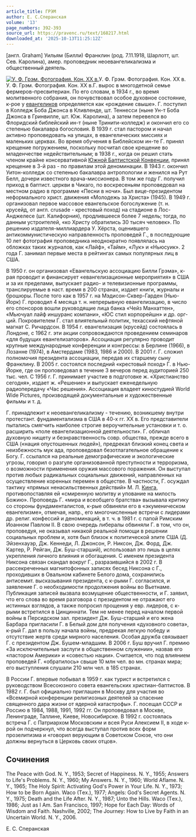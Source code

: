 ```yaml
---
article_title: ГРЭМ
author: Е. С.Сперанская
volume: '13'
page_numbers: 392-393
source_url: https://pravenc.ru/text/168217.html
downloaded_at: '2025-10-13T11:25:12Z'
---
```


[англ. Graham] Уильям (Билли) Франклин (род. 7.11.1918, Шарлотт, шт. Сев. Каролина), амер. проповедник неоевангеликализма и общественный деятель.

[![У. Ф. Грэм. Фотография. Кон. ХХ в.](https://pravenc.ru/data/847/475/1234/i200.jpg "Кликните для увеличения картинки")](https://pravenc.ru/data/847/475/1234/i400.jpg)У. Ф. Грэм. Фотография. Кон. ХХ в.  
У. Ф. Грэм. Фотография. Кон. ХХ в.Г. вырос в многодетной семье фермеров-пресвитериан. По его словам, в 1934 г., во время молитвенного собрания, он почувствовал особое духовное состояние, к-рое у [евангеликов](https://pravenc.ru/text/евангелики.html) определяется как «рождение свыше». Г. поступил в Колледж Боба Джонса в Кливленде, шт. Теннесси (ныне Ун-т Боба Джонса в Гринвилле, шт. Юж. Каролина), а затем перевелся во Флоридский библейский ин-т (ныне Тринити-колледж) и окончил его со степенью бакалавра богословия. В 1939 г. стал пастором и начал активно проповедовать на улицах, в евангелических миссиях и маленьких церквах. Во время обучения в Библейском ин-те Г. принял крещение погружением, поскольку посчитал свое крещение во младенчестве недействительным; в 1938 г., когда он решил стать членом крайне консервативной [Южной Баптистской Конвенции](<https://pravenc.ru/text/Южной Баптистской Конвенции.html>), принял крещение в 3-й раз - по правилам этой деноминации. В 1943 г. окончил Уитон-колледж со степенью бакалавра антропологии и женился на Рут Белл, дочери известного врача-миссионера. В том же году Г. получил приход в баптист. церкви в Чикаго, по воскресеньям проповедовал на местном радио в программе «Песни в ночи». Был вице-президентом неформального христ. движения «Молодежь за Христа» (1945). В 1949 г. организовал первое массовое евангельское богослужение (т. н. крусейд, от англ. crusade - крестовый поход) на стадионе в Лос-Анджелесе (шт. Калифорния), продлившееся более 7 недель; тогда, по данным устроителей, «ко Христу обратились 30 тысяч человек». По решению издателя-миллиардера У. Хёрста, оценившего антикоммунистическую направленность проповедей Г., в последующие 10 лет фотография проповедника неоднократно появлялась на обложках таких журналов, как «Лайф», «Тайм», «Лук» и «Ньюсуик». 2 года Г. занимал первые места в рейтингах самых популярных лиц в США.

В 1950 г. он организовал «Евангельскую ассоциацию Билли Грэма», к-рая проводит и финансирует «евангелизационные мероприятия» в США и за их пределами, выпускает радио- и телевизионные программы, транслируемые в наст. время в 200 странах, издает книги, журналы и брошюры. После того как в 1957 г. на Мэдисон-Сквер-Гарден (Нью-Йорк) Г. проводил 4 месяца т. н. непрерывную евангелизацию, в число его спонсоров вошли руководящие лица банка «Чейз Манхаттен», «Мьючуал лайф иншуранс компани», «ЮС стил корпорейшн» и др. орг-ций. Покровителем Г. стал влиятельный политик, техасский нефтяной магнат С. Ричардсон. В 1954 г. евангелизация (крусейд) состоялась в Лондоне, с 1962 г. эти акции сопровождаются проведением семинаров «для будущих евангелизаторов». Ассоциация регулярно проводит крупные международные конференции и конгрессы: в Берлине (1966), в Лозанне (1974), в Амстердаме (1983, 1986 и 2000). В 2001 г. Г. сложил полномочия президента ассоциации, передав их старшему сыну Франклину. В 2005 г. состоялся последний «крестовый поход» Г. в Нью-Йорке, где он проповедовал в течение 3 вечеров перед аудиторией 250 тыс. чел. С 1956 г. Г. принимает участие в подготовке ж. «Христианство сегодня», издает ж. «Решение» и выпускает еженедельную радиопередачу «Час решения». Ассоциация владеет киностудией World Wide Pictures, производящей документальные и художественные фильмы и т. д.

Г. принадлежит к неоевангеликализму - течению, возникшему внутри протестант. фундаментализма в США в 40-х гг. XX в. Его представители пытались смягчить наиболее строгие вероучительные установки и т. о. расширить «поле евангелизационной деятельности». Г. обличал духовную нищету и безнравственность совр. общества, прежде всего в США («нация опустошенных людей»), предрекал близкий конец света и неизбежность мук ада, проповедовал безотлагательное обращение к Богу. Г. ссылался на реальные демографические и экологические угрозы, говорил о разгуле организованной преступности и терроризма, о возможности применения оружия массового поражения. Он выступал против любых радикальных социальных движений, направленных на осуществление коренных перемен в обществе. В частности, Г. осуждал тактику «прямых ненасильственных действий» М. Л. [Кинга](https://pravenc.ru/text/Кинга.html), противопоставляя ей «смиренную молитву и упование на милость Божию». Проповедь Г. «мира и всеобщего братства» вызывала критику со стороны фундаменталистов, к-рые обвиняли его в «экуменическом евангелизме», отмечая, напр., его многочисленные встречи с лидерами др. религ. конфессий и деноминаций, в т. ч. в 1981 г. с папой Римским Иоанном Павлом II. В свою очередь либералы обвиняли Г. в том, что он, проповедуя, не оказывал никакой реальной помощи в решении социальных проблем и, хотя был близок к политической элите США (Д. Эйзенхауэр, Дж. Кеннеди, Л. Джонсон, Р. Никсон, Дж. Форд, Дж. Картер, Р. Рейган, Дж. Буш-старший), использовал это лишь в целях укрепления личного влияния и обогащения. С именем президента Никсона связан скандал вокруг Г., разразившийся в 2002 г. В рассекреченных магнитофонных записях бесед Никсона с Г., проходивших в Овальном кабинете Белого дома, сохранились антисемит. высказывания президента, с к-рыми Г. согласился, и заявление Г. о необходимости продолжения войны во Вьетнаме. Публикация записей вызвала возмущение общественности, и Г. заявил, что его слова во время разговора с президентом не отражают его истинных взглядов, а также попросил прощения у евр. лидеров, с к-рыми встретился в Цинциннати. Тем не менее перед началом первой войны в Персидском зал. президент Дж. Буш-старший и его жена Барбара пригласили Г. в Белый дом для получения «духовного совета», к-рый Г. дал в пользу начала войны, предрекая легкую победу и отсутствие жертв среди мирного населения. Особая дружба связывает Г. с президентом Дж. Бушем-младшим. В 2006 г. Буш вручил Г. премию «За исключительные заслуги в общественном служении», назвав его «пастором Америки» и «совестью нации». Считается, что под влиянием проповедей Г. «обратилось» свыше 10 млн чел. во мн. странах мира; его выступления слушали 210 млн чел. в 185 странах.

В России Г. впервые побывал в 1959 г. как турист и встретился с руководством Всесоюзного совета евангельских христиан-баптистов. В 1982 г. Г. был официально приглашен в Москву для участия во «Всемирной конференции религиозных деятелей за спасение священного дара жизни от ядерной катастрофы». Г. посещал СССР и Россию в 1984, 1988, 1991, 1992 гг. Он проповедовал в Москве, Ленинграде, Таллине, Киеве, Новосибирске. В 1992 г. состоялась встреча Г. с Патриархом Московским и всея Руси Алексием II, в ходе к-рой он подчеркнул, что всегда выступал против всех форм прозелитизма и «говорил верующим в Советском Союзе, что они должны вернуться в Церковь своих отцов».

## Сочинения

The Peace with God. N. Y., 1953; Secret of Happiness. N. Y., 1955; Answers to Life's Problems. N. Y., 1960; My Answers. N. Y., 1960; World Aflame. N. Y., 1965; The Holy Spirit: Activating God's Power in Your Life. N. Y., 1973; How to be Born Again. Waco (Tех.), 1977; Angels: God's Secret Agents. N. Y., 1975; Death and the Life After. N. Y., 1987; Unto the Hills. Waco (Tех.), 1986; Just as I Am. San Francisco, 1997; Hope for Each Day: Words of Wisdom and Faith. Nashville, 2002; The Journey: How to Live by Faith in an Uncertain World. N. Y., 2006.

Е. С.  Сперанская
